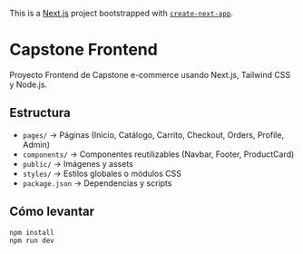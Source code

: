 This is a [Next.js](https://nextjs.org) project bootstrapped with [`create-next-app`](https://nextjs.org/docs/pages/api-reference/create-next-app).

# Capstone Frontend

Proyecto Frontend de Capstone e-commerce usando Next.js, Tailwind CSS y Node.js.

## Estructura
- `pages/` → Páginas (Inicio, Catálogo, Carrito, Checkout, Orders, Profile, Admin)
- `components/` → Componentes reutilizables (Navbar, Footer, ProductCard)
- `public/` → Imágenes y assets
- `styles/` → Estilos globales o módulos CSS
- `package.json` → Dependencias y scripts

## Cómo levantar
```bash
npm install
npm run dev